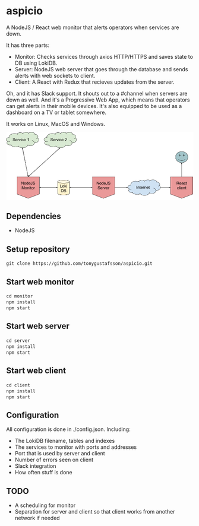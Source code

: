 # aspicio

A NodeJS / React web monitor that alerts operators when services are down.

It has three parts:

-   Monitor: Checks services through axios HTTP/HTTPS and saves state to DB using LokiDB.
-   Server: NodeJS web server that goes through the database and sends alerts with web sockets to client.
-   Client: A React with Redux that recieves updates from the server.

Oh, and it has Slack support. It shouts out to a #channel when servers are down as well.
And it's a Progressive Web App, which means that operators can get alerts in their mobile devices.
It's also equipped to be used as a dashboard on a TV or tablet somewhere.

It works on Linux, MacOS and Windows.

![Aspicio map](aspicio.png 'Aspicio map')

## Dependencies

-   NodeJS

## Setup repository

```
git clone https://github.com/tonygustafsson/aspicio.git
```

## Start web monitor

```
cd monitor
npm install
npm start
```

## Start web server

```
cd server
npm install
npm start
```

## Start web client

```
cd client
npm install
npm start
```

## Configuration

All configuration is done in ./config.json. Including:

-   The LokiDB filename, tables and indexes
-   The services to monitor with ports and addresses
-   Port that is used by server and client
-   Number of errors seen on client
-   Slack integration
-   How often stuff is done

## TODO

-   A scheduling for monitor
-   Separation for server and client so that client works from another network if needed
